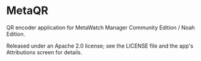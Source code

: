 # MetaQR

QR encoder application for MetaWatch Manager Community Edition / Noah Edition.

Released under an Apache 2.0 license; see the LICENSE file and the app's Attributions screen for details.
